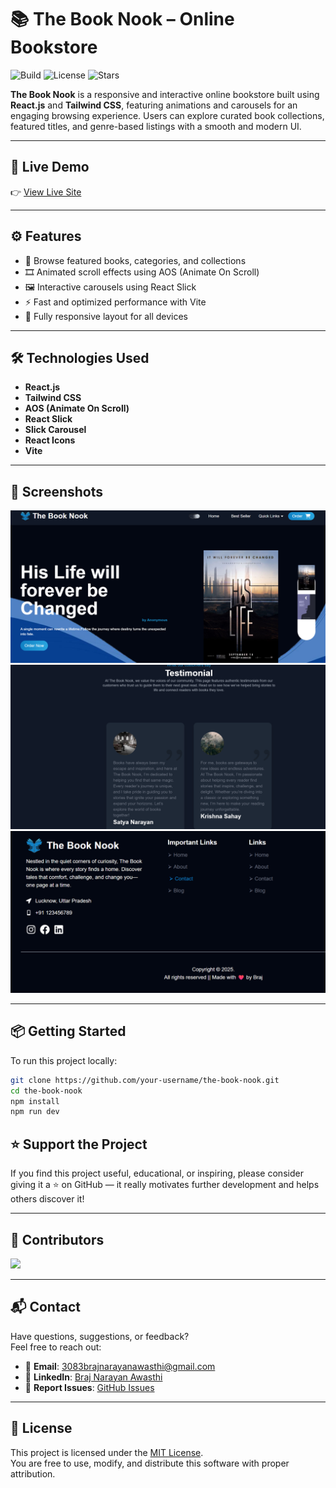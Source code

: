 # 📚 The Book Nook – Online Bookstore

![Build](https://img.shields.io/badge/build-passing-brightgreen)
![License](https://img.shields.io/github/license/your-username/the-book-nook)
![Stars](https://img.shields.io/github/stars/your-username/the-book-nook?style=social)

**The Book Nook** is a responsive and interactive online bookstore built using **React.js** and **Tailwind CSS**, featuring animations and carousels for an engaging browsing experience. Users can explore curated book collections, featured titles, and genre-based listings with a smooth and modern UI.

---

## 🚀 Live Demo

👉 [View Live Site](https://the-book-nook-store.netlify.app/)

---

## ⚙️ Features

- 📘 Browse featured books, categories, and collections
- 🎞️ Animated scroll effects using AOS (Animate On Scroll)
- 🖼️ Interactive carousels using React Slick
- ⚡ Fast and optimized performance with Vite
- 📱 Fully responsive layout for all devices

---

## 🛠️ Technologies Used

- **React.js**
- **Tailwind CSS**
- **AOS (Animate On Scroll)**
- **React Slick**
- **Slick Carousel**
- **React Icons**
- **Vite**

---

## 📸 Screenshots

![Home Page](https://github.com/Braj-01/Book-Store/blob/main/src/assets/Screenshot%202025-05-26%20073728.png
)
![Testimonials](https://github.com/Braj-01/Book-Store/blob/main/src/assets/Screenshot%202025-05-26%20073825.png
)
![Footer](https://github.com/Braj-01/Book-Store/blob/main/src/assets/Screenshot%202025-05-26%20073851.png
)

---

## 📦 Getting Started

To run this project locally:

```bash
git clone https://github.com/your-username/the-book-nook.git
cd the-book-nook
npm install
npm run dev
```

## ⭐ Support the Project

If you find this project useful, educational, or inspiring, please consider giving it a ⭐ on GitHub — it really motivates further development and helps others discover it!

---

## 👥 Contributors

<a href="https://github.com/Braj-01/Book-Store/graphs/contributors">
  <img src="https://contrib.rocks/image?repo=Braj-01/Book-Store" />
</a>

---

## 📬 Contact

Have questions, suggestions, or feedback?  
Feel free to reach out:

- 📧 **Email**: [3083brajnarayanawasthi@gmail.com](mailto:3083brajnarayanawasthi@gmail.com)  
- 💼 **LinkedIn**: [Braj Narayan Awasthi](www.linkedin.com/in/braj-narayan-awasthi-33193a274)  
- 🐛 **Report Issues**: [GitHub Issues](https://github.com/Braj-01/Book-Store/issues)

---

## 📄 License

This project is licensed under the [MIT License](https://github.com/Braj-01/Book-Store/blob/main/LICENSE).  
You are free to use, modify, and distribute this software with proper attribution.
